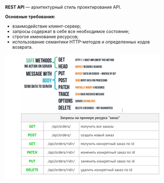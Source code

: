 **REST API** — архитектурный стиль проектирования API.

**Основные требования:**

* взаимодействие клиент-сервер;
* запросы содержат в себе все необходимое состояние;
* строгое именование ресурсов;
* использование семантики HTTP-методов и определенных кодов возврата.

![Как_именуются_ресурсы!](https://github.com/majkl84/Netology_new/blob/main/Django%20Creating%20functional%20web%20applications/5_Getting%20to%20know%20the%20API%20using%20the%20Django%20REST%20framework%20example/How-are-the-resources-named.png)